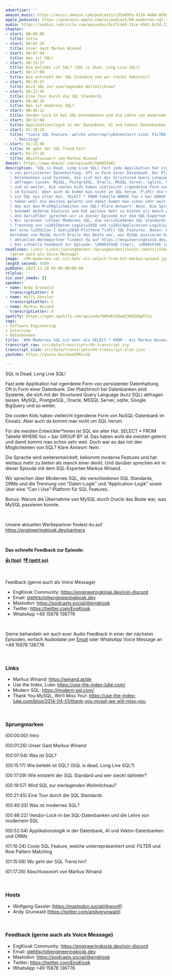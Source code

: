 ```yaml
---
advertiser: ''
amazon_music: https://music.amazon.com/podcasts/c35a09fe-4116-4e04-8f68-77d61b112e46/episodes/f449ed0c-f718-4589-803f-c9f946c6ed90/engineering-kiosk-99-modernes-sql-ist-mehr-als-select-from---mit-markus-winand
apple_podcasts: https://podcasts.apple.com/us/podcast/99-modernes-sql-ist-mehr-als-select-from-mit-markus-winand/id1603082924?i=1000636736246&uo=4
audio: https://audio1.redcircle.com/episodes/8c47c4e8-31ce-49d1-bc3d-12f56e074e8a/stream.mp3
chapter:
- start: 00:00:00
  title: Intro
- start: 00:01:26
  title: Unser Gast Markus Winand
- start: 00:07:04
  title: Was ist SQL?
- start: 00:15:17
  title: Wie beliebt ist SQL? (SQL is dead. Long Live SQL?)
- start: 00:17:09
  title: Wie entsteht der SQL Standard und wer steckt dahinter?
- start: 00:19:57
  title: Wird SQL zur eierlegenden Wollmilchsau?
- start: 00:21:45
  title: Eine Tour durch die SQL Standards
- start: 00:40:33
  title: Was ist modernes SQL?
- start: 00:46:22
  title: Vendor-Lock-In bei SQL-Datenbanken und die Lehre von modernem SQL
- start: 00:52:04
  title: Applikationslogik in der Datenbank, AI und Vektor-Datenbanken und ORMs
- start: 01:10:24
  title: "Coole SQL Feature, welche unterrepr\xE4sentiert sind: FILTER und Row Pattern\
    \ Matching"
- start: 01:15:06
  title: Wo geht der SQL Trend hin?
- start: 01:17:26
  title: Abschlusswort von Markus Winand
deezer: https://www.deezer.com/episode/580055482
description: "SQL is Dead, Long Live SQL! Fast jede Applikation hat irgendeine Form\
  \ von persistenter Datenhaltung. Oft in Form einer Datenbank. Der Platzhirsch bei\
  \ Datenbanken sind Systeme, die sich mit der Structured Query Language (kurz SQL)\
  \ abfragen lassen. MySQL, PostgreSQL, Oracle, MSSQL Server, sqlite, Google BigQuery\
  \ und so weiter. Die coolen Kids haben vielleicht irgendeine Form von NoSQL-Datenbank\
  \ im Einsatz. Aber auch da kommt man nicht um SQL herum. F\xFCr die meisten Entwickler*innen\
  \ ist SQL ein alter Hut. SELECT * FROM Tabelle WHERE foo = bar GROUP BY id. Das\
  \ haben wohl die meisten gelernt und damit kommt man schon sehr weit. Doch war es\
  \ das mit den M\xF6glichkeiten von SQL? Klare Antwort: Nein. Die Sprache wird weiterentwickelt,\
  \ bekommt moderne Features und hat weitaus mehr zu bieten als manch einer denkt.\
  \ Und dar\xFCber sprechen wir in dieser Episode mit dem SQL-Experten Markus Winand.\
  \ Wir sprechen \xFCber Modernes SQL, die verschiedenen SQL Standards, ORMs und die\
  \ Trennung von \u201CDaten-Logik\u201D und \u201CApplication-Logik\u201D sowie \xFC\
  ber eine \u201CCan I Use\u201D-Platform f\xFCr SQL Features. Bonus: Warum die \xDC\
  bernahme von MySQL durch Oracle das Beste war, was MySQL passieren konnte.  Unsere\
  \ aktuellen Werbepartner findest du auf https://engineeringkiosk.dev/partners \_\
  \ Das schnelle Feedback zur Episode: \U0001F44D (top)\_ \U0001F44E (geht so)"
headlines: links::Links||sprungmarken::Sprungmarken||hosts::Hosts||feedback-gerne-auch-als-voice-message::Feedback
  (gerne auch als Voice Message)
image: ./99-modernes-sql-ist-mehr-als-select-from-mit-markus-winand.jpg
length_second: 4789
pubDate: 2023-11-28 05:00:00+00:00
rtlplus: ''
six_user_needs: []
speaker:
- name: Andy Grunwald
  transcriptLetter: B
- name: Wolfi Gassler
  transcriptLetter: C
- name: Markus Winand
  transcriptLetter: A
spotify: https://open.spotify.com/episode/5KRaRib5wNZ3AbE8ApPCss
tags:
- Software Engineering
- Interview
- Datenbanken
title: '#99 Modernes SQL ist mehr als SELECT * FROM - mit Markus Winand'
transcript_raw: src/data/transcripts/99-transcript.zip
transcript_slim: src/data/transcripts/99-transcript-slim.json
youtube: https://youtu.be/okw42PNioJQ

---
```

<p><span>SQL is Dead, Long Live SQL!</span></p><p><span>Fast jede Applikation hat irgendeine Form von persistenter Datenhaltung. Oft in Form einer Datenbank. Der Platzhirsch bei Datenbanken sind Systeme, die sich mit der Structured Query Language (kurz SQL) abfragen lassen. MySQL, PostgreSQL, Oracle, MSSQL Server, sqlite, Google BigQuery und so weiter.</span></p><p><span>Die coolen Kids haben vielleicht irgendeine Form von NoSQL-Datenbank im Einsatz. Aber auch da kommt man nicht um SQL herum.</span></p><p><span>Für die meisten Entwickler*innen ist SQL ein alter Hut. SELECT * FROM Tabelle WHERE foo = bar GROUP BY id. Das haben wohl die meisten gelernt und damit kommt man schon sehr weit. Doch war es das mit den Möglichkeiten von SQL? Klare Antwort: Nein.</span></p><p><span>Die Sprache wird weiterentwickelt, bekommt moderne Features und hat weitaus mehr zu bieten als manch einer denkt. Und darüber sprechen wir in dieser Episode mit dem SQL-Experten Markus Winand.</span></p><p><span>Wir sprechen über Modernes SQL, die verschiedenen SQL Standards, ORMs und die Trennung von “Daten-Logik” und “Application-Logik” sowie über eine “Can I Use”-Platform für SQL Features.</span></p><p><span>Bonus: Warum die Übernahme von MySQL durch Oracle das Beste war, was MySQL passieren konnte.</span></p><p><br></p><p>Unsere aktuellen Werbepartner findest du auf <a href="https://engineeringkiosk.dev/partners">https://engineeringkiosk.dev/partners</a></p><p> </p><p><strong>Das schnelle Feedback zur Episode:</strong></p><p><a href="https://api.openpodcast.dev/feedback/99/upvote" rel="nofollow"><strong>👍 (top)</strong></a><strong>  </strong><a href="https://api.openpodcast.dev/feedback/99/downvote" rel="nofollow"><strong>👎 (geht so)</strong></a></p><p><br></p><p><span>Feedback (gerne auch als Voice Message)</span></p><ul><li><span>EngKiosk Community: </span><a href="https://engineeringkiosk.dev/join-discord">https://engineeringkiosk.dev/join-discord</a><span> </span></li><li><span>Email: </span><a href="mailto:stehtisch@engineeringkiosk.dev" rel="nofollow">stehtisch@engineeringkiosk.dev</a></li><li><span>Mastodon: </span><a href="https://podcasts.social/@engkiosk" rel="nofollow">https://podcasts.social/@engkiosk</a></li><li><span>Twitter: </span><a href="https://twitter.com/EngKiosk" rel="nofollow">https://twitter.com/EngKiosk</a></li><li><span>WhatsApp </span>+49 15678 136776</li></ul><p><br></p><p><span>Gerne behandeln wir auch euer Audio Feedback in einer der nächsten Episoden, einfach Audiodatei per </span><a href="https://engineeringkiosk.dev/kontakt/">Email</a><span> oder WhatsApp Voice Message an </span>+49 15678 136776</p><p><br></p><h3 id="links">Links</h3><ul><li><span>Markus Winand: </span><a href="https://winand.at/de" rel="nofollow">https://winand.at/de</a></li><li><span>Use the Index, Luke: </span><a href="https://use-the-index-luke.com/" rel="nofollow">https://use-the-index-luke.com/</a></li><li><span>Modern SQL: </span><a href="https://modern-sql.com/" rel="nofollow">https://modern-sql.com/</a></li><li><span>Thank You MySQL, We’ll Miss You!: </span><a href="https://use-the-index-luke.com/blog/2014-04-01/thank-you-mysql-we-will-miss-you" rel="nofollow">https://use-the-index-luke.com/blog/2014-04-01/thank-you-mysql-we-will-miss-you</a></li></ul><p><br></p><h3 id="sprungmarken">Sprungmarken</h3><p><span>(00:00:00) Intro</span></p><p><span>(00:01:26) Unser Gast Markus Winand</span></p><p><span>(00:07:04) Was ist SQL?</span></p><p><span>(00:15:17) Wie beliebt ist SQL? (SQL is dead. Long Live SQL?)</span></p><p><span>(00:17:09) Wie entsteht der SQL Standard und wer steckt dahinter?</span></p><p><span>(00:19:57) Wird SQL zur eierlegenden Wollmilchsau?</span></p><p><span>(00:21:45) Eine Tour durch die SQL Standards</span></p><p><span>(00:40:33) Was ist modernes SQL?</span></p><p><span>(00:46:22) Vendor-Lock-In bei SQL-Datenbanken und die Lehre von modernem SQL</span></p><p><span>(00:52:04) Applikationslogik in der Datenbank, AI und Vektor-Datenbanken und ORMs</span></p><p><span>(01:10:24) Coole SQL Feature, welche unterrepräsentiert sind: FILTER und Row Pattern Matching</span></p><p><span>(01:15:06) Wo geht der SQL Trend hin?</span></p><p><span>(01:17:26) Abschlusswort von Markus Winand</span></p><p><br></p><h3 id="hosts">Hosts</h3><ul><li><span>Wolfgang Gassler (</span><a href="https://mastodon.social/@woolf" rel="nofollow">https://mastodon.social/@woolf</a><span>)</span></li><li><span>Andy Grunwald (</span><a href="https://twitter.com/andygrunwald" rel="nofollow">https://twitter.com/andygrunwald</a><span>)</span></li></ul><p><br></p><h3 id="feedback-gerne-auch-als-voice-message">Feedback (gerne auch als Voice Message)</h3><ul><li><span>EngKiosk Community: </span><a href="https://engineeringkiosk.dev/join-discord">https://engineeringkiosk.dev/join-discord</a><span> </span></li><li><span>Email: </span><a href="mailto:stehtisch@engineeringkiosk.dev" rel="nofollow">stehtisch@engineeringkiosk.dev</a></li><li><span>Mastodon: </span><a href="https://podcasts.social/@engkiosk" rel="nofollow">https://podcasts.social/@engkiosk</a></li><li><span>Twitter: </span><a href="https://twitter.com/EngKiosk" rel="nofollow">https://twitter.com/EngKiosk</a></li><li><span>WhatsApp </span>+49 15678 136776</li></ul>